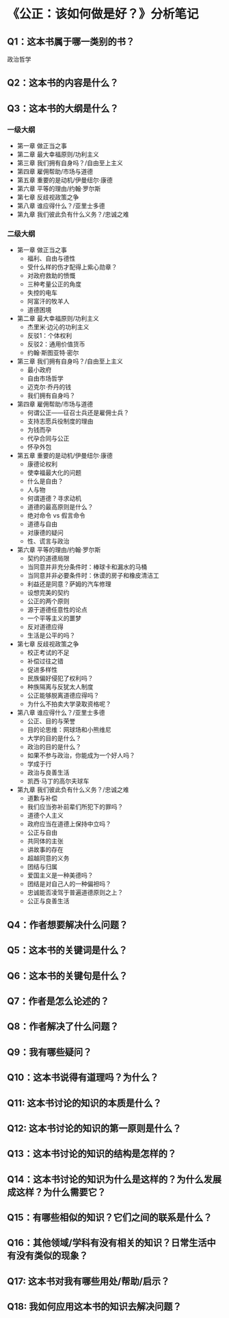 # 《公正：该如何做是好？》分析笔记

## Q1：这本书属于哪一类别的书？

政治哲学

## Q2：这本书的内容是什么？

## Q3：这本书的大纲是什么？

### 一级大纲

- 第一章 做正当之事
- 第二章 最大幸福原则/功利主义
- 第三章 我们拥有自身吗？/自由至上主义
- 第四章 雇佣帮助/市场与道德
- 第五章 重要的是动机/伊曼纽尔·康德
- 第六章 平等的理由/约翰·罗尔斯
- 第七章 反歧视政策之争
- 第八章 谁应得什么？/亚里士多德
- 第九章 我们彼此负有什么义务？/忠诚之难

### 二级大纲

- 第一章 做正当之事
  - 福利、自由与德性
  - 受什么样的伤才配得上紫心勋章？
  - 对政府救助的愤慨
  - 三种考量公正的角度
  - 失控的电车
  - 阿富汗的牧羊人
  - 道德困境
- 第二章 最大幸福原则/功利主义
  - 杰里米·边沁的功利主义
  - 反驳1：个体权利
  - 反驳2：通用价值货币
  - 约翰·斯图亚特·密尔
- 第三章 我们拥有自身吗？/自由至上主义
  - 最小政府
  - 自由市场哲学
  - 迈克尔·乔丹的钱
  - 我们拥有自身吗？
- 第四章 雇佣帮助/市场与道德
  - 何谓公正——征召士兵还是雇佣士兵？
  - 支持志愿兵役制度的理由
  - 为钱而孕
  - 代孕合同与公正
  - 怀孕外包
- 第五章 重要的是动机/伊曼纽尔·康德
  - 康德论权利
  - 使幸福最大化的问题
  - 什么是自由？
  - 人与物
  - 何谓道德？寻求动机
  - 道德的最高原则是什么？
  - 绝对命令 vs 假言命令
  - 道德与自由
  - 对康德的疑问
  - 性、谎言与政治
- 第六章 平等的理由/约翰·罗尔斯
  - 契约的道德局限
  - 当同意并非充分条件时：棒球卡和漏水的马桶
  - 当同意并非必要条件时：休谟的房子和橡皮清洁工
  - 利益还是同意？萨姆的汽车修理
  - 设想完美的契约
  - 公正的两个原则
  - 源于道德任意性的论点
  - 一个平等主义的噩梦
  - 反对道德应得
  - 生活是公平的吗？
- 第七章 反歧视政策之争
  - 校正考试的不足
  - 补偿过往之错
  - 促进多样性
  - 民族偏好侵犯了权利吗？
  - 种族隔离与反犹太人制度
  - 公正能够脱离道德应得吗？
  - 为什么不拍卖大学录取资格呢？
- 第八章 谁应得什么？/亚里士多德
  - 公正、目的与荣誉
  - 目的论思维：网球场和小熊维尼
  - 大学的目的是什么？
  - 政治的目的是什么？
  - 如果不参与政治，你能成为一个好人吗？
  - 学成于行
  - 政治与良善生活
  - 凯西·马丁的高尔夫球车
- 第九章 我们彼此负有什么义务？/忠诚之难
  - 道歉与补偿
  - 我们应当弥补前辈们所犯下的罪吗？
  - 道德个人主义
  - 政府应当在道德上保持中立吗？
  - 公正与自由
  - 共同体的主张
  - 讲故事的存在
  - 超越同意的义务
  - 团结与归属
  - 爱国主义是一种美德吗？
  - 团结是对自己人的一种偏袒吗？
  - 忠诚能否凌驾于普遍道德原则之上？
  - 公正与良善生活

## Q4：作者想要解决什么问题？

## Q5：这本书的关键词是什么？

## Q6：这本书的关键句是什么？

## Q7：作者是怎么论述的？

## Q8：作者解决了什么问题？

## Q9：我有哪些疑问？

## Q10：这本书说得有道理吗？为什么？

## Q11: 这本书讨论的知识的本质是什么？

## Q12: 这本书讨论的知识的第一原则是什么？

## Q13：这本书讨论的知识的结构是怎样的？

## Q14：这本书讨论的知识为什么是这样的？为什么发展成这样？为什么需要它？

## Q15：有哪些相似的知识？它们之间的联系是什么？

## Q16：其他领域/学科有没有相关的知识？日常生活中有没有类似的现象？

## Q17: 这本书对我有哪些用处/帮助/启示？

## Q18: 我如何应用这本书的知识去解决问题？
